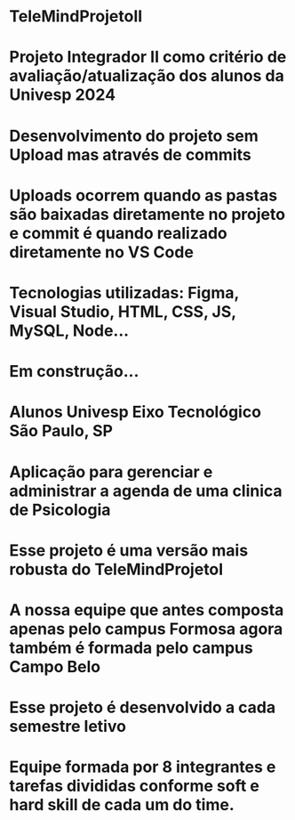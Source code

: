# TeleMindProjetoII
# Projeto Integrador II como critério de avaliação/atualização dos alunos da Univesp 2024
# Desenvolvimento do projeto sem Upload mas através de commits
# Uploads ocorrem quando as pastas são baixadas diretamente no projeto e commit é quando realizado diretamente no VS Code
# Tecnologias utilizadas: Figma, Visual Studio, HTML, CSS, JS, MySQL, Node...
# Em construção...
# Alunos Univesp Eixo Tecnológico São Paulo, SP
# Aplicação para gerenciar e administrar a agenda de uma clinica de Psicologia
# Esse projeto é uma versão mais robusta do TeleMindProjetoI
# A nossa equipe que antes composta apenas pelo campus Formosa agora também é formada pelo campus Campo Belo
# Esse projeto é desenvolvido a cada semestre letivo
# Equipe formada por 8 integrantes e tarefas divididas conforme soft e hard skill de cada um do time.
